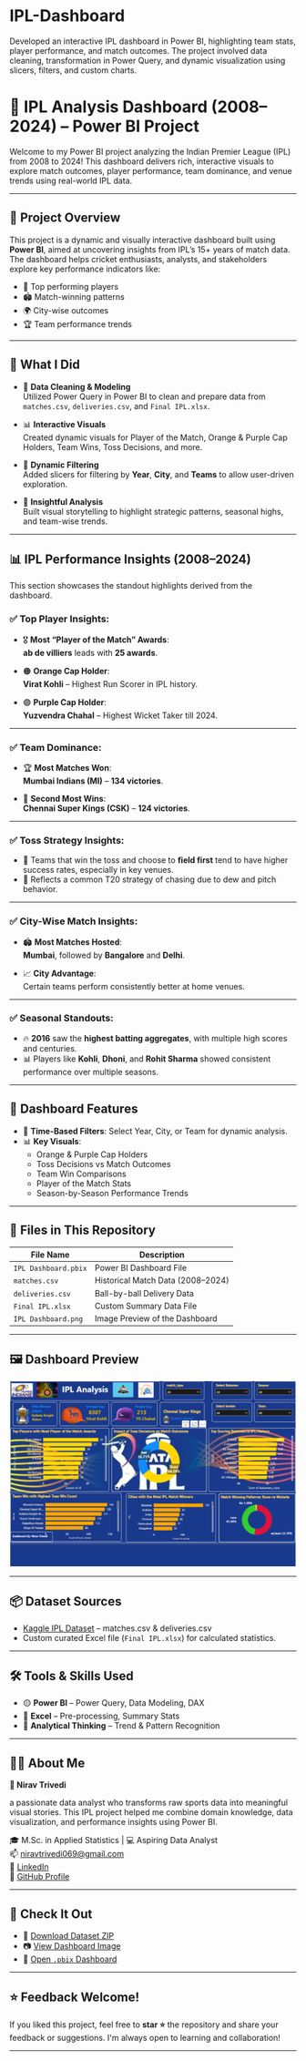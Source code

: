 # IPL-Dashboard
Developed an interactive IPL dashboard in Power BI, highlighting team stats, player performance, and match outcomes. The project involved data cleaning, transformation in Power Query, and dynamic visualization using slicers, filters, and custom charts.

# 🏏 IPL Analysis Dashboard (2008–2024) – Power BI Project

Welcome to my Power BI project analyzing the Indian Premier League (IPL) from 2008 to 2024! This dashboard delivers rich, interactive visuals to explore match outcomes, player performance, team dominance, and venue trends using real-world IPL data.

---

## 🚀 Project Overview

This project is a dynamic and visually interactive dashboard built using **Power BI**, aimed at uncovering insights from IPL’s 15+ years of match data. The dashboard helps cricket enthusiasts, analysts, and stakeholders explore key performance indicators like:

- 🏅 Top performing players  
- 🏟️ Match-winning patterns  
- 🌍 City-wise outcomes  
- 🏆 Team performance trends  

---

## 🔧 What I Did

- 🧹 **Data Cleaning & Modeling**  
  Utilized Power Query in Power BI to clean and prepare data from `matches.csv`, `deliveries.csv`, and `Final IPL.xlsx`.

- 📊 **Interactive Visuals**  
  Created dynamic visuals for Player of the Match, Orange & Purple Cap Holders, Team Wins, Toss Decisions, and more.

- 📌 **Dynamic Filtering**  
  Added slicers for filtering by **Year**, **City**, and **Teams** to allow user-driven exploration.

- 🧠 **Insightful Analysis**  
  Built visual storytelling to highlight strategic patterns, seasonal highs, and team-wise trends.

---

## 📊 IPL Performance Insights (2008–2024)

This section showcases the standout highlights derived from the dashboard.

### ✅ Top Player Insights:

- 🎖️ **Most “Player of the Match” Awards**:  
  **ab de villiers** leads with **25 awards**.

- 🟠 **Orange Cap Holder**:  
  **Virat Kohli** – Highest Run Scorer in IPL history.

- 🟣 **Purple Cap Holder**:  
  **Yuzvendra Chahal** – Highest Wicket Taker till 2024.

---

### ✅ Team Dominance:

- 🏆 **Most Matches Won**:  
  **Mumbai Indians (MI)** – **134 victories**.

- 🥈 **Second Most Wins**:  
  **Chennai Super Kings (CSK)** – **124 victories**.

---

### ✅ Toss Strategy Insights:

- 🎯 Teams that win the toss and choose to **field first** tend to have higher success rates, especially in key venues.
- 🧠 Reflects a common T20 strategy of chasing due to dew and pitch behavior.

---

### ✅ City-Wise Match Insights:

- 🏟️ **Most Matches Hosted**:  
  **Mumbai**, followed by **Bangalore** and **Delhi**.

- 📈 **City Advantage**:  
  Certain teams perform consistently better at home venues.

---

### ✅ Seasonal Standouts:

- 🔥 **2016** saw the **highest batting aggregates**, with multiple high scores and centuries.
- 📊 Players like **Kohli**, **Dhoni**, and **Rohit Sharma** showed consistent performance over multiple seasons.

---

## 📌 Dashboard Features

- 📅 **Time-Based Filters**: Select Year, City, or Team for dynamic analysis.
- 📊 **Key Visuals**:
  - Orange & Purple Cap Holders
  - Toss Decisions vs Match Outcomes
  - Team Win Comparisons
  - Player of the Match Stats
  - Season-by-Season Performance Trends

---

## 📁 Files in This Repository

| File Name             | Description                             |
|-----------------------|-----------------------------------------|
| `IPL Dashboard.pbix`  | Power BI Dashboard File                 |
| `matches.csv`         | Historical Match Data (2008–2024)      |
| `deliveries.csv`      | Ball-by-ball Delivery Data             |
| `Final IPL.xlsx`      | Custom Summary Data File               |
| `IPL Dashboard.png`   | Image Preview of the Dashboard         |

---

## 🖼️ Dashboard Preview

![IPL Dashboard Preview](https://github.com/niravtrivedi23/IPL-Dashboard/blob/main/IPL%20Dashboard.png)

---

## 📦 Dataset Sources

- [Kaggle IPL Dataset](https://www.kaggle.com/datasets) – matches.csv & deliveries.csv  
- Custom curated Excel file (`Final IPL.xlsx`) for calculated statistics.

---

## 🛠️ Tools & Skills Used

- 🟡 **Power BI** – Power Query, Data Modeling, DAX  
- 🔵 **Excel** – Pre-processing, Summary Stats   
- 🧠 **Analytical Thinking** – Trend & Pattern Recognition

---

## 👨‍💻 About Me

**👤 Nirav Trivedi** 

a passionate data analyst who transforms raw sports data into meaningful visual stories. This IPL project helped me combine domain knowledge, data visualization, and performance insights using Power BI.

🎓 M.Sc. in Applied Statistics | 💻 Aspiring Data Analyst  
📫 [niravtrivedi069@gmail.com](mailto:niravtrivedi069@gmail.com)  
🔗 [LinkedIn](https://www.linkedin.com/in/trivedi-nirav-a1760424b)  
📂 [GitHub Profile](https://github.com/niravtrivedi23)

---

## 🔗 Check It Out

- 📂 [Download Dataset ZIP](https://github.com/niravtrivedi23/IPL-Dashboard/blob/main/Data.zip)  
- 📷 [View Dashboard Image](https://github.com/niravtrivedi23/IPL-Dashboard/blob/main/IPL%20Dashboard.png)  
- 🎯 [Open `.pbix` Dashboard](https://github.com/niravtrivedi23/IPL-Dashboard/blob/main/IPL%20Dashboard.pbix)

---

## ⭐ Feedback Welcome!

If you liked this project, feel free to **star ⭐** the repository and share your feedback or suggestions. I'm always open to learning and collaboration!

---
